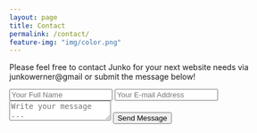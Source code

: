 ```yaml
---
layout: page
title: Contact
permalink: /contact/
feature-img: "img/color.png"
---
```

Please feel free to contact Junko for your next website needs via junkowerner@gmail or submit the message below!

<form action="https://getsimpleform.com/messages?form_api_token=77c0b931667ad27ed5797c9176602b14" method="post">
  <!-- the redirect_to is optional, the form will redirect to the referrer on submission -->
  <input type='hidden' name='redirect_to' value='https://junkodesu.github.io/portfolio-kami/thank-you/' />
  <input type='text' name='name' placeholder='Your Full Name' />
  <input type='email' name='email' placeholder='Your E-mail Address' />
  <textarea name='message' placeholder='Write your message ...'></textarea>
  <input type='submit' value='Send Message' />
</form>

<script>
  (function(i,s,o,g,r,a,m){i['GoogleAnalyticsObject']=r;i[r]=i[r]||function(){
  (i[r].q=i[r].q||[]).push(arguments)},i[r].l=1*new Date();a=s.createElement(o),
  m=s.getElementsByTagName(o)[0];a.async=1;a.src=g;m.parentNode.insertBefore(a,m)
  })(window,document,'script','//www.google-analytics.com/analytics.js','ga');

  ga('create', 'UA-69982922-1', 'auto');
  ga('send', 'pageview');

</script>